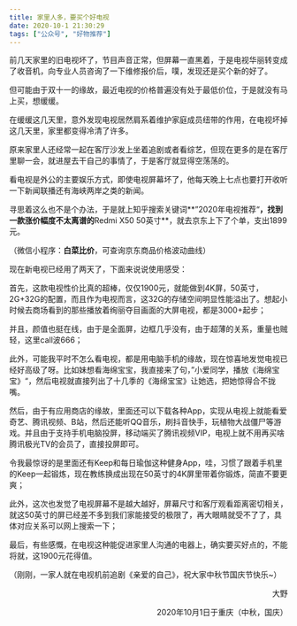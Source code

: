 ```yaml
---
title: 家里人多，要买个好电视
date: 2020-10-1 21:30:29
tags: ["公众号", "好物推荐"]
---
```


前几天家里的旧电视坏了，节目声音正常，但屏幕一直黑着，于是电视华丽转变成了收音机，向专业人员咨询了一下维修报价后，噗，发现还是买个新的好了。

但可能由于双十一的缘故，最近电视的价格普遍没有处于最低价位，于是就没有马上买，想缓缓。

在缓缓这几天里，意外发现电视居然肩系着维护家庭成员纽带的作用，在电视坏掉这几天里，家里都变得冷清了许多。

<!--more-->

原来家里人还经常一起在客厅沙发上坐着追剧或者看综艺，但现在更多的是在客厅里聊一会，就进屋去干自己的事情了，于是客厅就显得空荡荡的。

看电视是外公的主要娱乐方式，即使电视屏幕坏了，他每天晚上七点也要打开收听一下新闻联播还有海峡两岸之类的新闻。

寻思着这么也不是个办法，于是就上知乎搜索关键词**”2020年电视推荐“**，找到一款涨价幅度不太离谱的**Redmi X50 50英寸**，就去京东上下了个单，支出1899元。

（微信小程序：**白菜比价**，可查询京东商品价格波动曲线）

现在新电视已经用了两天了，下面来说说使用感受：

首先，这款电视性价比真的超棒，仅仅1900元，就能做到4K屏，50英寸，2G+32G的配置，而且作为电视而言，这32G的存储空间明显性能溢出了。想起小时候去商场看到的那些播放着绚丽夺目画面的大屏电视，都是3000+起步；

并且，颜值也挺在线，由于是全面屏，边框几乎没有，由于超薄的关系，重量也贼轻，这里call波666；

此外，可能我平时不怎么看电视，都是用电脑手机的缘故，现在惊喜地发觉电视已经好高级了呀。比如妹想看海绵宝宝，我直接来了句，”小爱同学，播放《海绵宝宝》“，然后电视就直接列出了十几季的《海绵宝宝》让她选，把她惊得合不拢嘴。

然后，由于有应用商店的缘故，里面还可以下载各种App，实现从电视上就能看爱奇艺、腾讯视频、B站，然后还能听QQ音乐，刷抖音快手，玩植物大战僵尸等游戏。并且由于支持手机电脑投屏，移动端买了腾讯视频VIP，电视上就不用再买啥腾讯极光TV的会员了，直接投屏即可。

令我最惊讶的是里面还有Keep和每日瑜伽这种健身App，哇，习惯了跟着手机里的Keep一起锻炼，现在教练换成出现在50英寸的4K屏里带着你锻炼，简直不要更爽；

此外，这次也发觉了电视屏幕不是越大越好，屏幕尺寸和客厅观看距离密切相关，就这50英寸的屏已经差不多到我们家能接受的极限了，再大眼睛就受不了了，具体对应关系可以网上搜索一下；

最后，有些感慨，在电视这种能促进家里人沟通的电器上，确实要买好点的，不能将就，这1900元花得值。

（刚刚，一家人就在电视机前追剧《亲爱的自己》，祝大家中秋节国庆节快乐~）



<p align="right">大野</p>

<p align="right">2020年10月1日于重庆（中秋，国庆）</p>